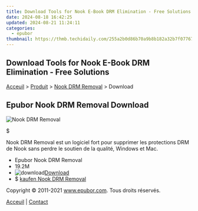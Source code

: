 ```yaml
---
title: Download Tools for Nook E-Book DRM Elimination - Free Solutions
date: 2024-08-18 16:42:25
updated: 2024-08-21 11:24:11
categories:
  - epubor
thumbnail: https://thmb.techidaily.com/255a2b0d86b70a9b8b182a32b7f077670444b2206bc46e01ddb9543cc9317ad5.png
---
```


## Download Tools for Nook E-Book DRM Elimination - Free Solutions

[Acceuil](http://www.epubor.com/fr/) \> [Produit](https://tools.techidaily.com/epubor/products/) \> [Nook DRM Removal](https://tools.techidaily.com/epubor/nook-drm-removal/) \> Download

##  Epubor Nook DRM Removal Download

![Nook DRM Removal](https://www.epubor.com/images/remote/D4/1D/D41D8C_D41D8C_NookDrmRemoval.jpg)

$

Nook DRM Removal est un logiciel fort pour supprimer les protections DRM de Nook sans perdre le soutien de la qualité, Windows et Mac.

* Epubor Nook DRM Removal
* 19.2M
* ![download](http://www.epubor.com/images/W/dl.jpg)[Download](https://download.epubor.com/nookdrmremoval.exe)
* $ [kaufen Nook DRM Removal](https://tools.techidaily.com/epubor/nook-drm-removal/)

Copyright © 2011-2021 www.epubor.com. Tous droits réservés. 

[Acceuil](http://www.epubor.com/fr/) | [Contact](http://www.epubor.com/fr/mailto:support@epubor.com)

<ins class="adsbygoogle"
     style="display:block"
     data-ad-format="autorelaxed"
     data-ad-client="ca-pub-7571918770474297"
     data-ad-slot="1223367746"></ins>



<ins class="adsbygoogle"
     style="display:block"
     data-ad-client="ca-pub-7571918770474297"
     data-ad-slot="8358498916"
     data-ad-format="auto"
     data-full-width-responsive="true"></ins>
